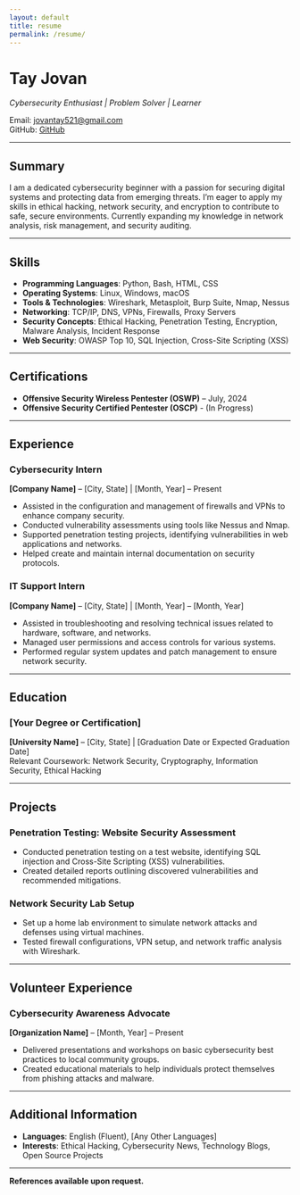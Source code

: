 ```yaml
---
layout: default
title: resume
permalink: /resume/
---
```

# Tay Jovan
*Cybersecurity Enthusiast | Problem Solver | Learner*

Email: [jovantay521@gmail.com](mailto:jovantay521@gmail.com)  
GitHub: [GitHub](https://github.com/jovantay521)

---

## Summary
I am a dedicated cybersecurity beginner with a passion for securing digital systems and protecting data from emerging threats. I’m eager to apply my skills in ethical hacking, network security, and encryption to contribute to safe, secure environments. Currently expanding my knowledge in network analysis, risk management, and security auditing.

---

## Skills

- **Programming Languages**: Python, Bash, HTML, CSS
- **Operating Systems**: Linux, Windows, macOS
- **Tools & Technologies**: Wireshark, Metasploit, Burp Suite, Nmap, Nessus
- **Networking**: TCP/IP, DNS, VPNs, Firewalls, Proxy Servers
- **Security Concepts**: Ethical Hacking, Penetration Testing, Encryption, Malware Analysis, Incident Response
- **Web Security**: OWASP Top 10, SQL Injection, Cross-Site Scripting (XSS)

---

## Certifications

- **Offensive Security Wireless Pentester (OSWP)** – July, 2024
- **Offensive Security Certified Pentester (OSCP)** - (In Progress)

---

## Experience

### Cybersecurity Intern  
**[Company Name]** – [City, State] | [Month, Year] – Present  
- Assisted in the configuration and management of firewalls and VPNs to enhance company security.
- Conducted vulnerability assessments using tools like Nessus and Nmap.
- Supported penetration testing projects, identifying vulnerabilities in web applications and networks.
- Helped create and maintain internal documentation on security protocols.

### IT Support Intern  
**[Company Name]** – [City, State] | [Month, Year] – [Month, Year]  
- Assisted in troubleshooting and resolving technical issues related to hardware, software, and networks.
- Managed user permissions and access controls for various systems.
- Performed regular system updates and patch management to ensure network security.

---

## Education

### [Your Degree or Certification]  
**[University Name]** – [City, State] | [Graduation Date or Expected Graduation Date]  
Relevant Coursework: Network Security, Cryptography, Information Security, Ethical Hacking

---

## Projects

### Penetration Testing: Website Security Assessment  
- Conducted penetration testing on a test website, identifying SQL injection and Cross-Site Scripting (XSS) vulnerabilities.
- Created detailed reports outlining discovered vulnerabilities and recommended mitigations.

### Network Security Lab Setup  
- Set up a home lab environment to simulate network attacks and defenses using virtual machines.
- Tested firewall configurations, VPN setup, and network traffic analysis with Wireshark.

---

## Volunteer Experience

### Cybersecurity Awareness Advocate  
**[Organization Name]** – [Month, Year] – Present  
- Delivered presentations and workshops on basic cybersecurity best practices to local community groups.
- Created educational materials to help individuals protect themselves from phishing attacks and malware.

---

## Additional Information

- **Languages**: English (Fluent), [Any Other Languages]
- **Interests**: Ethical Hacking, Cybersecurity News, Technology Blogs, Open Source Projects

---

**References available upon request.**
